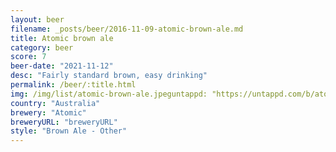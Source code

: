 ```yaml
---
layout: beer
filename: _posts/beer/2016-11-09-atomic-brown-ale.md
title: Atomic brown ale
category: beer
score: 7
beer-date: "2021-11-12"
desc: "Fairly standard brown, easy drinking"
permalink: /beer/:title.html
img: /img/list/atomic-brown-ale.jpeguntappd: "https://untappd.com/b/atomic-brown-ale/4224003"
country: "Australia"
brewery: "Atomic"
breweryURL: "breweryURL"
style: "Brown Ale - Other"
---
```

